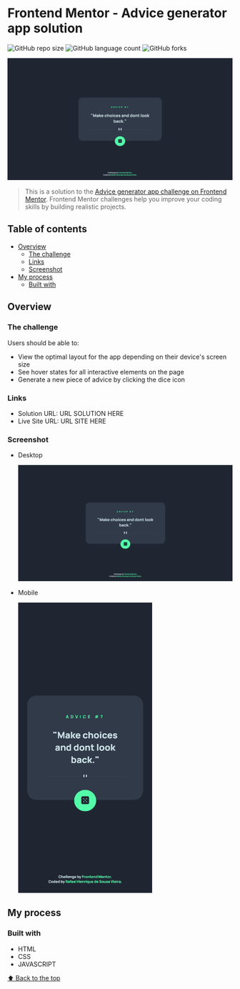 # Frontend Mentor - Advice generator app solution

![GitHub repo size](https://img.shields.io/github/repo-size/RafaelHDSV/Advice-generator-app?style=for-the-badge)
![GitHub language count](https://img.shields.io/github/languages/count/RafaelHDSV/Advice-generator-app?style=for-the-badge)
![GitHub forks](https://img.shields.io/github/forks/RafaelHDSV/Advice-generator-app?style=for-the-badge)

<img src="images/desktop.png" alt="desktop.png">

> This is a solution to the [Advice generator app challenge on Frontend Mentor](https://www.frontendmentor.io/challenges/advice-generator-app-QdUG-13db). Frontend Mentor challenges help you improve your coding skills by building realistic projects.

## Table of contents

- [Overview](#overview)
  - [The challenge](#the-challenge)
  - [Links](#links)
  - [Screenshot](#screenshot)
- [My process](#my-process)
  - [Built with](#built-with)

## Overview

### The challenge

Users should be able to:

- View the optimal layout for the app depending on their device's screen size
- See hover states for all interactive elements on the page
- Generate a new piece of advice by clicking the dice icon

### Links

- Solution URL: URL SOLUTION HERE
- Live Site URL: URL SITE HERE

### Screenshot

  - Desktop
  
    ![](images/desktop.png)
    
  - Mobile
    
    <img src="images/mobile.png" alt="images/mobile.png" width="300px">

## My process

### Built with

- HTML
- CSS
- JAVASCRIPT

[⬆ Back to the top](#frontend-mentor---advice-generator-app-solution)<br>
